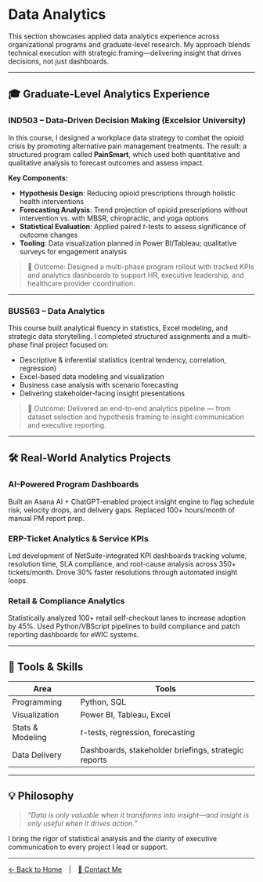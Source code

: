 # Data Analytics

This section showcases applied data analytics experience across organizational programs and graduate-level research. My approach blends technical execution with strategic framing—delivering insight that drives decisions, not just dashboards.

---

## 🎓 Graduate-Level Analytics Experience

### IND503 – Data-Driven Decision Making (Excelsior University)

In this course, I designed a workplace data strategy to combat the opioid crisis by promoting alternative pain management treatments. The result: a structured program called **PainSmart**, which used both quantitative and qualitative analysis to forecast outcomes and assess impact.

**Key Components:**

- **Hypothesis Design**: Reducing opioid prescriptions through holistic health interventions
- **Forecasting Analysis**: Trend projection of opioid prescriptions without intervention vs. with MBSR, chiropractic, and yoga options
- **Statistical Evaluation**: Applied paired *t*-tests to assess significance of outcome changes
- **Tooling**: Data visualization planned in Power BI/Tableau; qualitative surveys for engagement analysis

> 📌 Outcome: Designed a multi-phase program rollout with tracked KPIs and analytics dashboards to support HR, executive leadership, and healthcare provider coordination.

---

### BUS563 – Data Analytics

This course built analytical fluency in statistics, Excel modeling, and strategic data storytelling. I completed structured assignments and a multi-phase final project focused on:

- Descriptive & inferential statistics (central tendency, correlation, regression)
- Excel-based data modeling and visualization
- Business case analysis with scenario forecasting
- Delivering stakeholder-facing insight presentations

> 📌 Outcome: Delivered an end-to-end analytics pipeline — from dataset selection and hypothesis framing to insight communication and executive reporting.

---

## 🛠️ Real-World Analytics Projects

### AI-Powered Program Dashboards
Built an Asana AI + ChatGPT-enabled project insight engine to flag schedule risk, velocity drops, and delivery gaps. Replaced 100+ hours/month of manual PM report prep.

### ERP-Ticket Analytics & Service KPIs
Led development of NetSuite-integrated KPI dashboards tracking volume, resolution time, SLA compliance, and root-cause analysis across 350+ tickets/month. Drove 30% faster resolutions through automated insight loops.

### Retail & Compliance Analytics
Statistically analyzed 100+ retail self-checkout lanes to increase adoption by 45%. Used Python/VBScript pipelines to build compliance and patch reporting dashboards for eWIC systems.

---

## 🧰 Tools & Skills

| Area | Tools |
|------|-------|
| Programming | Python, SQL |
| Visualization | Power BI, Tableau, Excel |
| Stats & Modeling | *t*-tests, regression, forecasting |
| Data Delivery | Dashboards, stakeholder briefings, strategic reports |

---

## 💡 Philosophy

> *“Data is only valuable when it transforms into insight—and insight is only useful when it drives action.”*

I bring the rigor of statistical analysis and the clarity of executive communication to every project I lead or support.

---

[← Back to Home](../index.md) | [📩 Contact Me](../contact.md)
